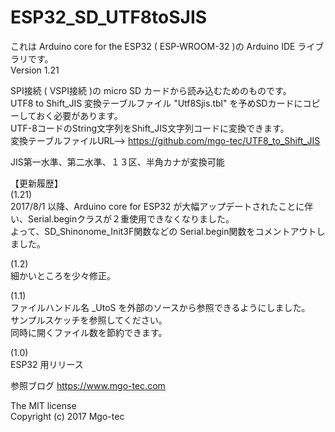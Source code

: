 # ESP32_SD_UTF8toSJIS

これは Arduino core for the ESP32 ( ESP-WROOM-32 )の Arduino IDE ライブラリです。  
Version 1.21 
  
SPI接続 ( VSPI接続 )の micro SD カードから読み込むためのものです。  
UTF8 to Shift_JIS 変換テーブルファイル "Utf8Sjis.tbl" を予めSDカードにコピーしておく必要があります。  
UTF-8コードのString文字列をShift_JIS文字列コードに変換できます。  
変換テーブルファイルURL--> https://github.com/mgo-tec/UTF8_to_Shift_JIS  
  
JIS第一水準、第二水準、１３区、半角カナが変換可能  
  
【更新履歴】  
(1.21)  
2017/8/1 以降、Arduino core for ESP32 が大幅アップデートされたことに伴い、Serial.beginクラスが２重使用できなくなりました。  
よって、SD_Shinonome_Init3F関数などの Serial.begin関数をコメントアウトしました。  
  
(1.2)  
細かいところを少々修正。  
  
(1.1)  
ファイルハンドル名 _UtoS を外部のソースから参照できるようにしました。  
サンプルスケッチを参照してください。  
同時に開くファイル数を節約できます。  
  
(1.0)  
ESP32 用リリース  
  
参照ブログ https://www.mgo-tec.com  
  
The MIT license  
Copyright (c) 2017 Mgo-tec  